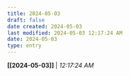 ```yaml
---
title: 2024-05-03
draft: false
date created: 2024-05-03
last modified: 2024-05-03 12:17:24 AM
date: 2024-05-03
type: entry
---
```


**[[2024-05-03]]** | *12:17:24 AM*